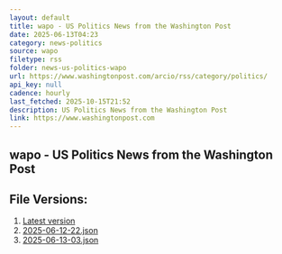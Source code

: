 ```yaml
---
layout: default
title: wapo - US Politics News from the Washington Post
date: 2025-06-13T04:23
category: news-politics
source: wapo
filetype: rss
folder: news-us-politics-wapo
url: https://www.washingtonpost.com/arcio/rss/category/politics/
api_key: null
cadence: hourly
last_fetched: 2025-10-15T21:52
description: US Politics News from the Washington Post
link: https://www.washingtonpost.com
---
```


## wapo - US Politics News from the Washington Post

<div id="data-chart"></div>
<div id="data-table"></div>
<script>
document.addEventListener('DOMContentLoaded', function(){
  document.getElementById('data-table').textContent = 'This source isn't supported for tables yet.';
});
</script>

## File Versions:
1. [Latest version](./latest.json)
2. [2025-06-12-22.json](./2025-06-12-22.json)
3. [2025-06-13-03.json](./2025-06-13-03.json)
